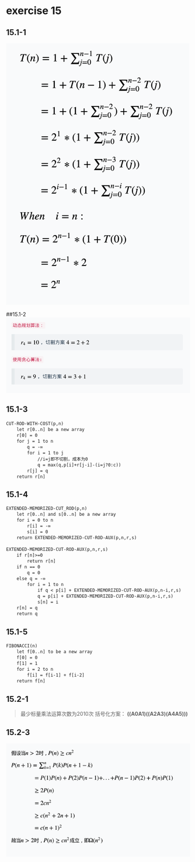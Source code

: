 # exercise 15
## 15.1-1
 ![image](https://github.com/YaoC/Algorithms/raw/master/Pictures/15.1-1.png)

##15.1-2
 ![image](https://github.com/YaoC/Algorithms/raw/master/Pictures/15.1-2.png)

## 15.1-3
```
CUT-ROD-WITH-COST(p,n)
	let r[0..n] be a new array
	r[0] = 0
	for j = 1 to n
		q = -∞
		for i = 1 to j
			//i=j即不切割，成本为0
			q = max(q,p[i]+r[j-i]-(i=j?0:c)) 
		r[j] = q
	return r[n]
```
## 15.1-4
```
EXTENDED-MEMORIZED-CUT_ROD(p,n)
	let r[0..n] and s[0..n] be a new array
	for i = 0 to n
		r[i] = -∞
		s[i] = 0
	return EXTENDED-MEMORIZED-CUT-ROD-AUX(p,n,r,s)

EXTENDED-MEMORIZED-CUT-ROD-AUX(p,n,r,s)
	if r[n]>=0
		return r[n]
	if n == 0
		q = 0
	else q = -∞
		for i = 1 to n
			if q < p[i] + EXTENDED-MEMORIZED-CUT-ROD-AUX(p,n-i,r,s)
			q = p[i] + EXTENDED-MEMORIZED-CUT-ROD-AUX(p,n-i,r,s)
			s[n] = i
	r[n] = q
	return q				
```
## 15.1-5
```
FIBONACCI(n)
	let f[0..n] to be a new array
	f[0] = 0
	f[1] = 1
	for i = 2 to n
		f[i] = f[i-1] + f[i-2]
	return f[n]
```

## 15.2-1
> 最少标量乘法运算次数为2010次
> 括号化方案：
> **((A0A1)((A2A3)(A4A5)))**

## 15.2-3

 ![image](https://github.com/YaoC/Algorithms/raw/master/Pictures/15.2-3.png)